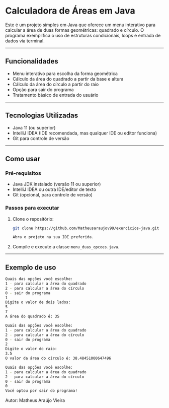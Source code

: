# Calculadora de Áreas em Java

Este é um projeto simples em Java que oferece um menu interativo para calcular a área de duas formas geométricas: quadrado e círculo. O programa exemplifica o uso de estruturas condicionais, loops e entrada de dados via terminal.

---

## Funcionalidades

- Menu interativo para escolha da forma geométrica
- Cálculo da área do quadrado a partir da base e altura
- Cálculo da área do círculo a partir do raio
- Opção para sair do programa
- Tratamento básico de entrada do usuário

---

## Tecnologias Utilizadas

- Java 11 (ou superior)
- IntelliJ IDEA (IDE recomendada, mas qualquer IDE ou editor funciona)
- Git para controle de versão

---

## Como usar

### Pré-requisitos

- Java JDK instalado (versão 11 ou superior)
- IntelliJ IDEA ou outra IDE/editor de texto
- Git (opcional, para controle de versão)

### Passos para executar

1. Clone o repositório:
   ```bash
   git clone https://github.com/Matheusaraujov99/exercicios-java.git

   Abra o projeto na sua IDE preferida.

2. Compile e execute a classe `menu_duas_opcoes.java`.

---

## Exemplo de uso

```bash
Quais das opções você escolhe:
1 - para calcular a área do quadrado
2 - para calcular a área do círculo
0 - sair do programa
1
Digite o valor de dois lados:
5
7
A área do quadrado é: 35

Quais das opções você escolhe:
1 - para calcular a área do quadrado
2 - para calcular a área do círculo
0 - sair do programa
2
Digite o valor do raio:
3.5
O valor da área do círculo é: 38.48451000647496

Quais das opções você escolhe:
1 - para calcular a área do quadrado
2 - para calcular a área do círculo
0 - sair do programa
0
Você optou por sair do programa!
```

Autor:
Matheus Araújo Vieira

